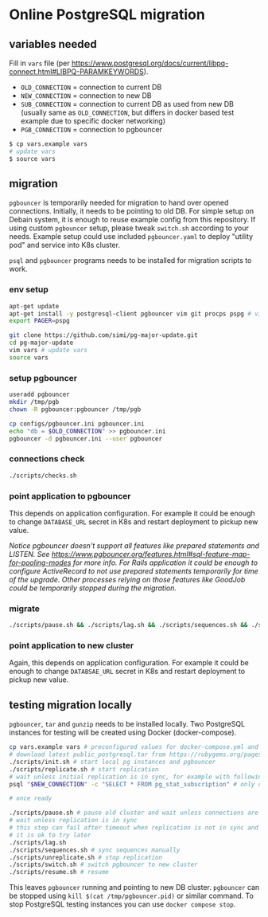 # Online PostgreSQL migration

## variables needed

Fill in `vars` file (per https://www.postgresql.org/docs/current/libpq-connect.html#LIBPQ-PARAMKEYWORDS).

- `OLD_CONNECTION` = connection to current DB
- `NEW_CONNECTION` = connection to new DB
- `SUB_CONNECTION` = connection to current DB as used from new DB (usually same as `OLD_CONNECTION`, but differs in docker based test example due to specific docker networking)
- `PGB_CONNECTION` = connection to pgbouncer

```bash
$ cp vars.example vars
# update vars
$ source vars
```

## migration

`pgbouncer` is temporarily needed for migration to hand over opened connections. Initially, it needs to be pointing to old DB. For simple setup on Debain system, it is enough to reuse example config from this repository. If using custom `pgbouncer` setup, please tweak `switch.sh` according to your needs. Example setup could use included `pgbouncer.yaml` to deploy "utility pod" and service into K8s cluster.

`psql` and `pgbouncer` programs needs to be installed for migration scripts to work.

### env setup

```bash
apt-get update
apt-get install -y postgresql-client pgbouncer vim git procps pspg # vim, git, procps and pspg are optional
export PAGER=pspg

git clone https://github.com/simi/pg-major-update.git
cd pg-major-update
vim vars # update vars
source vars
```

### setup pgbouncer

```bash
useradd pgbouncer
mkdir /tmp/pgb
chown -R pgbouncer:pgbouncer /tmp/pgb

cp configs/pgbouncer.ini pgbouncer.ini
echo "db = $OLD_CONNECTION" >> pgbouncer.ini
pgbouncer -d pgbouncer.ini --user pgbouncer
```


### connections check

```bash
./scripts/checks.sh
```

### point application to pgbouncer

This depends on application configuration. For example it could be enough to change `DATABASE_URL` secret in K8s and restart deployment to pickup new value.

*Notice pgbouncer doesn't support all features like prepared statements and LISTEN. See https://www.pgbouncer.org/features.html#sql-feature-map-for-pooling-modes for more info. For Rails application it could be enough to configure ActiveRecord to not use prepared statements temporarily for time of the upgrade. Other processes relying on those features like GoodJob could be temporarily stopped during the migration.*

### migrate

```bash
./scripts/pause.sh && ./scripts/lag.sh && ./scripts/sequences.sh && ./scripts/unreplicate.sh && ./scripts/switch.sh && ./scripts/resume.sh
```

### point application to new cluster

Again, this depends on application configuration. For example it could be enough to change `DATABSAE_URL` secret in K8s and restart deployment to pickup new value.

## testing migration locally

`pgbouncer`, `tar` and `gunzip` needs to be installed locally. Two PostgreSQL instances for testing will be created using Docker (docker-compose).

```bash
cp vars.example vars # preconfigured values for docker-compose.yml and configs/pgbouncer.ini
# download latest public_postgresql.tar from https://rubygems.org/pages/data into root folder
./scripts/init.sh # start local pg instances and pgbouncer
./scripts/replicate.sh # start replication
# wait unless initial replication is in sync, for example with following command
psql "$NEW_CONNECTION" -c "SELECT * FROM pg_stat_subscription" # only one line should be present

# once ready

./scripts/pause.sh # pause old cluster and wait unless connections are gone
# wait unless replication is in sync
# this step can fail after timeout when replication is not in sync and automatically resumes pgbouncer connections
# it is ok to try later
./scripts/lag.sh 
./scripts/sequences.sh # sync sequences manually
./scripts/unreplicate.sh # stop replication
./scripts/switch.sh # switch pgbouncer to new cluster
./scripts/resume.sh # resume
```

This leaves `pgbouncer` running and pointing to new DB cluster. `pgbouncer` can be stopped using `kill $(cat /tmp/pgbouncer.pid)` or similar command. To stop PostgreSQL testing instances you can use `docker compose stop`.
